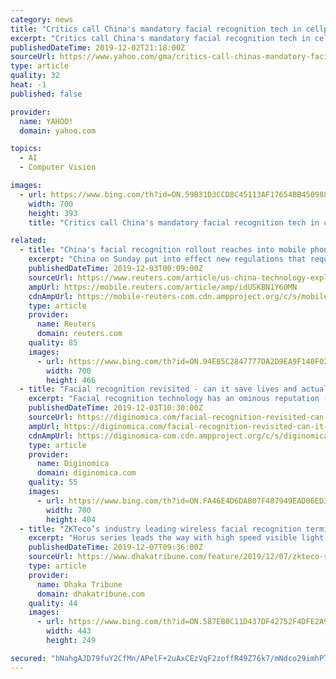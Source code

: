 ```yaml
---
category: news
title: "Critics call China's mandatory facial recognition tech in cellphones a 'wake up call'"
excerpt: "Critics call China's mandatory facial recognition tech in cellphones a 'wake up call' originally appeared on abcnews.go.com China's requirement that all new mobile phone users submit a facial scan went into effect, as international critics wary of the new tech called the move a \"wake up call to people everywhere.\" The new regulations were ..."
publishedDateTime: 2019-12-02T21:18:00Z
sourceUrl: https://www.yahoo.com/gma/critics-call-chinas-mandatory-facial-recognition-tech-cellphones-195600572--abc-news-topstories.html
type: article
quality: 32
heat: -1
published: false

provider:
  name: YAHOO!
  domain: yahoo.com

topics:
  - AI
  - Computer Vision

images:
  - url: https://www.bing.com/th?id=ON.59B31D3CCD8C45113AF17654BB450988
    width: 700
    height: 393
    title: "Critics call China's mandatory facial recognition tech in cellphones a 'wake up call'"

related:
  - title: "China's facial recognition rollout reaches into mobile phones, shops and homes"
    excerpt: "China on Sunday put into effect new regulations that require Chinese telecom carriers to scan the faces of users registering new mobile phone services, a move the government says is aimed at cracking down on fraud."
    publishedDateTime: 2019-12-03T00:09:00Z
    sourceUrl: https://www.reuters.com/article/us-china-technology-explainer-idUSKBN1Y60MN
    ampUrl: https://mobile.reuters.com/article/amp/idUSKBN1Y60MN
    cdnAmpUrl: https://mobile-reuters-com.cdn.ampproject.org/c/s/mobile.reuters.com/article/amp/idUSKBN1Y60MN
    type: article
    provider:
      name: Reuters
      domain: reuters.com
    quality: 85
    images:
      - url: https://www.bing.com/th?id=ON.94E85C2847777DA2D9EA9F140F028D09
        width: 700
        height: 466
  - title: "Facial recognition revisited - can it save lives and actually protect privacy?"
    excerpt: "Facial recognition technology has an ominous reputation - and for good reason. But are there beneficial applications? Athena Security and D-ID believe the answer is yes. Here's my take on our recent discussions. If you are a little bit optimistic, even truly awful initiatives tend to be moderated over time (except maybe workout clothes)."
    publishedDateTime: 2019-12-03T10:30:00Z
    sourceUrl: https://diginomica.com/facial-recognition-revisited-can-it-save-lives-and-actually-protect-privacy
    ampUrl: https://diginomica.com/facial-recognition-revisited-can-it-save-lives-and-actually-protect-privacy?amp
    cdnAmpUrl: https://diginomica-com.cdn.ampproject.org/c/s/diginomica.com/facial-recognition-revisited-can-it-save-lives-and-actually-protect-privacy?amp
    type: article
    provider:
      name: Diginomica
      domain: diginomica.com
    quality: 55
    images:
      - url: https://www.bing.com/th?id=ON.FA46E4D6DAB07F487949EAD06ED357AF
        width: 700
        height: 404
  - title: "ZKTeco’s industry leading wireless facial recognition terminal now available in Bangladesh"
    excerpt: "Horus series leads the way with high speed visible light facial recognition for making your life run smooth and easy ZKTeco has recently launched the second-generation facial recognition terminal–Horus series, named after an Egyptian god, who has the legendary ‘all-seeing eye’ that can observe everything, a press release said. Horus is ..."
    publishedDateTime: 2019-12-07T09:36:00Z
    sourceUrl: https://www.dhakatribune.com/feature/2019/12/07/zkteco-s-industry-leading-wireless-facial-recognition-terminal-now-available-in-bangladesh
    type: article
    provider:
      name: Dhaka Tribune
      domain: dhakatribune.com
    quality: 44
    images:
      - url: https://www.bing.com/th?id=ON.587EB0C11D437DF42752F4DFE2A9E7DB
        width: 443
        height: 249

secured: "hNahgAJD79fuY2CfMn/APelF+2uAxCEzVqF2zoffR49Z76k7/mNdco29imhPTqlnX8jvvLcmCfeTP3+06S7MFMB0BRD3QG40MsEYZkExhf41m3znIzcNrsh9mEP1AucDo+ly32q+vLhUojF9Jtj4OAWvOlr7f8bLH3S5R11h3Op50TACxRKJMMms8+bF4/NBYDd7WfMbXT7RErY8WeIAMQpk9m605vTMgmMOkRrtEJECTb2mfTInURwtEk3mtfGwmbJuDA30SNjeewpi24DvxA==;dheo+Q0x5c8ppbj23kpPSQ=="
---
```


